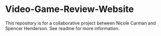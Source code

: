 # Video-Game-Review-Website
This repository is for a collaborative project between Nicole Carman and Spencer Henderson.
See readme for more information.
